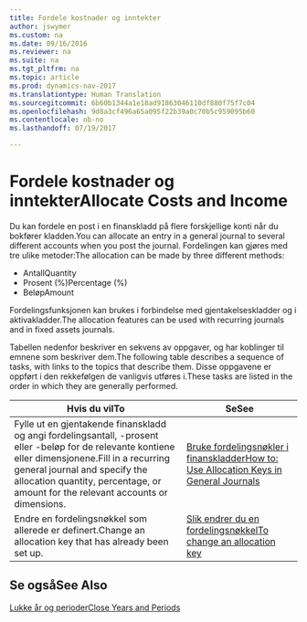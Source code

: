 ```yaml
---
title: Fordele kostnader og inntekter
author: jswymer
ms.custom: na
ms.date: 09/16/2016
ms.reviewer: na
ms.suite: na
ms.tgt_pltfrm: na
ms.topic: article
ms.prod: dynamics-nav-2017
ms.translationtype: Human Translation
ms.sourcegitcommit: 6b60b1344a1e18ad91863046110df880f75f7c04
ms.openlocfilehash: 9d8a3cf496a65a095f22b39a0c70b5c959095b60
ms.contentlocale: nb-no
ms.lasthandoff: 07/19/2017

---
```

# <a name="allocate-costs-and-income"></a><span data-ttu-id="ff78b-102">Fordele kostnader og inntekter</span><span class="sxs-lookup"><span data-stu-id="ff78b-102">Allocate Costs and Income</span></span>
<span data-ttu-id="ff78b-103">Du kan fordele en post i en finanskladd på flere forskjellige konti når du bokfører kladden.</span><span class="sxs-lookup"><span data-stu-id="ff78b-103">You can allocate an entry in a general journal to several different accounts when you post the journal.</span></span> <span data-ttu-id="ff78b-104">Fordelingen kan gjøres med tre ulike metoder:</span><span class="sxs-lookup"><span data-stu-id="ff78b-104">The allocation can be made by three different methods:</span></span>

- <span data-ttu-id="ff78b-105">Antall</span><span class="sxs-lookup"><span data-stu-id="ff78b-105">Quantity</span></span>
- <span data-ttu-id="ff78b-106">Prosent (%)</span><span class="sxs-lookup"><span data-stu-id="ff78b-106">Percentage (%)</span></span>
- <span data-ttu-id="ff78b-107">Beløp</span><span class="sxs-lookup"><span data-stu-id="ff78b-107">Amount</span></span>

<span data-ttu-id="ff78b-108">Fordelingsfunksjonen kan brukes i forbindelse med gjentakelseskladder og i aktivakladder.</span><span class="sxs-lookup"><span data-stu-id="ff78b-108">The allocation features can be used with recurring journals and in fixed assets journals.</span></span>
<!--You can also distribute the cost or revenue of a line to an intercompany partner when you post a sales or purchase document. When you post the document, a line will be posted in your general journal, and a corresponding line will be created in the intercompany outbox.-->

<span data-ttu-id="ff78b-109">Tabellen nedenfor beskriver en sekvens av oppgaver, og har koblinger til emnene som beskriver dem.</span><span class="sxs-lookup"><span data-stu-id="ff78b-109">The following table describes a sequence of tasks, with links to the topics that describe them.</span></span> <span data-ttu-id="ff78b-110">Disse oppgavene er oppført i den rekkefølgen de vanligvis utføres i.</span><span class="sxs-lookup"><span data-stu-id="ff78b-110">These tasks are listed in the order in which they are generally performed.</span></span>

|<span data-ttu-id="ff78b-111">Hvis du vil</span><span class="sxs-lookup"><span data-stu-id="ff78b-111">To</span></span> |<span data-ttu-id="ff78b-112">Se</span><span class="sxs-lookup"><span data-stu-id="ff78b-112">See</span></span> |
|---|----|
|<span data-ttu-id="ff78b-113">Fylle ut en gjentakende finanskladd og angi fordelingsantall, -prosent eller -beløp for de relevante kontiene eller dimensjonene.</span><span class="sxs-lookup"><span data-stu-id="ff78b-113">Fill in a recurring general journal and specify the allocation quantity, percentage, or amount for the relevant accounts or dimensions.</span></span>|[<span data-ttu-id="ff78b-114">Bruke fordelingsnøkler i finanskladder</span><span class="sxs-lookup"><span data-stu-id="ff78b-114">How to: Use Allocation Keys in General Journals</span></span>](ui-how-use-allocation-keys-general-journals.md)|
|<span data-ttu-id="ff78b-115">Endre en fordelingsnøkkel som allerede er definert.</span><span class="sxs-lookup"><span data-stu-id="ff78b-115">Change an allocation key that has already been set up.</span></span>|[<span data-ttu-id="ff78b-116">Slik endrer du en fordelingsnøkkel</span><span class="sxs-lookup"><span data-stu-id="ff78b-116">To change an allocation key</span></span>](ui-how-use-allocation-keys-general-journals.md)|

## <a name="see-also"></a><span data-ttu-id="ff78b-117">Se også</span><span class="sxs-lookup"><span data-stu-id="ff78b-117">See Also</span></span>
[<span data-ttu-id="ff78b-118">Lukke år og perioder</span><span class="sxs-lookup"><span data-stu-id="ff78b-118">Close Years and Periods</span></span>](year-close-years-periods.md)

